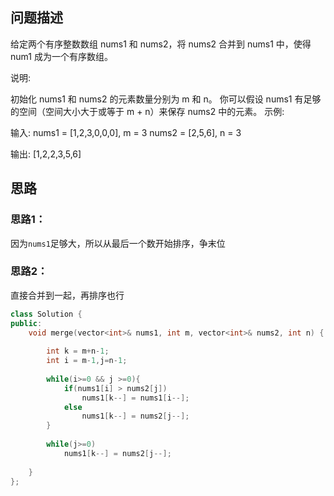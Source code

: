 ## 问题描述

给定两个有序整数数组 nums1 和 nums2，将 nums2 合并到 nums1 中，使得 num1 成为一个有序数组。

说明:

初始化 nums1 和 nums2 的元素数量分别为 m 和 n。
你可以假设 nums1 有足够的空间（空间大小大于或等于 m + n）来保存 nums2 中的元素。
示例:

输入:
nums1 = [1,2,3,0,0,0], m = 3
nums2 = [2,5,6],       n = 3

输出: [1,2,2,3,5,6]

## 思路

### 思路1：

因为`nums1`足够大，所以从最后一个数开始排序，争末位

### 思路2：

直接合并到一起，再排序也行

```CPP
class Solution {
public:
    void merge(vector<int>& nums1, int m, vector<int>& nums2, int n) {
        
        int k = m+n-1;
        int i = m-1,j=n-1;
        
        while(i>=0 && j >=0){
            if(nums1[i] > nums2[j])
                nums1[k--] = nums1[i--];
            else
                nums1[k--] = nums2[j--];
        }
             
        while(j>=0)
            nums1[k--] = nums2[j--];
  
    }
};
```





